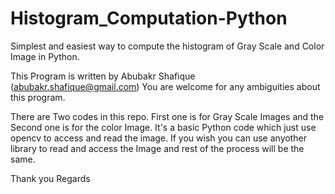 # Histogram_Computation-Python
Simplest and easiest way to compute the histogram of Gray Scale and Color Image in Python.

This Program is written by Abubakr Shafique (abubakr.shafique@gmail.com)
You are welcome for any ambiguities about this program.

There are Two codes in this repo. First one is for Gray Scale Images and the Second one is for the color Image.
It's a basic Python code which just use opencv to access and read the image. If you wish you can use anyother library to read and access the Image and rest of the process will be the same.

Thank you
Regards
